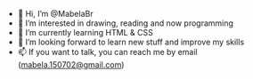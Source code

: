 - 👋 Hi, I’m @MabelaBr
- 👀 I’m interested in drawing, reading and now programming
- 🌱 I’m currently learning HTML & CSS
- 💞️ I’m looking forward to learn new stuff and improve my skills
- 📫 If you want to talk, you can reach me by email (mabela.150702@gmail.com) 
